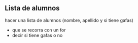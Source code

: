 ## Lista de alumnos

hacer una lista de alumnos (nombre, apellido y si tiene gafas)
- que se recorra con un for
- decir si tiene gafas o no 